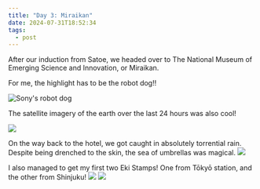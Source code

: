 ```yaml
---
title: "Day 3: Miraikan"
date: 2024-07-31T18:52:34
tags:
  - post
---
```

After our induction from Satoe, we headed over to The National Museum of Emerging Science and Innovation, or Miraikan.

For me, the highlight has to be the robot dog!!

![Sony's robot dog](/japan/media/1000018765.jpg)


The satellite imagery of the earth over the last 24 hours was also cool!

![](/japan/media/1000018759.jpg)

On the way back to the hotel, we got caught in absolutely torrential rain. Despite being drenched to the skin, the sea of umbrellas was magical.
![](/japan/media/1000018790.jpg)

I also managed to get my first two Eki Stamps! One from Tōkyō station, and the other from Shinjuku!
![](/japan/media/1000018791.jpg)
![](/japan/media/1000018792.jpg)


